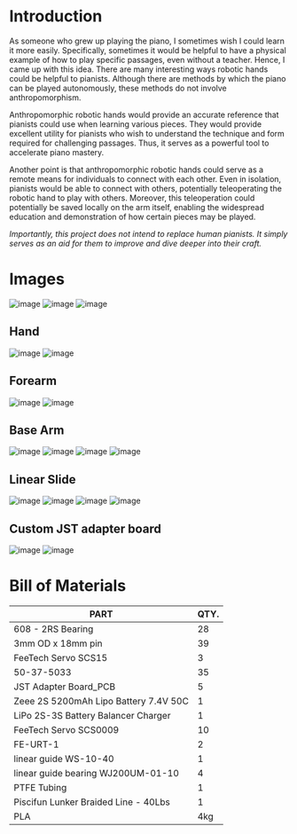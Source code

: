 # Introduction
As someone who grew up playing the piano, I sometimes wish I could learn it more easily. Specifically, sometimes it would be helpful to have a physical example of how to play specific passages, even without a teacher. Hence, I came up with this idea. There are many interesting ways robotic hands could be helpful to pianists. Although there are methods by which the piano can be played autonomously, these methods do not involve anthropomorphism.

Anthropomorphic robotic hands would provide an accurate reference that pianists
could use when learning various pieces. They would provide excellent utility for pianists
who wish to understand the technique and form required for challenging passages. Thus,
it serves as a powerful tool to accelerate piano mastery.

Another point is that anthropomorphic robotic hands could serve as a remote means for individuals to connect with each other. Even in isolation, pianists would be able to connect with others, potentially teleoperating the robotic hand to play with others. Moreover, this teleoperation could potentially be saved locally on the arm itself, enabling the widespread education and demonstration of how certain pieces may be played.

*Importantly, this project does not intend to replace human pianists. It simply serves as an aid for them to improve and dive deeper into their craft.*

# Images

![image](https://github.com/user-attachments/assets/7a2bcd26-b053-459e-8cd6-87538693d182)
![image](https://github.com/user-attachments/assets/fdbc776e-3290-4579-bb83-58b803790a00)
![image](https://github.com/user-attachments/assets/90181d9c-06c4-4be1-98f5-81becfbde391)

## Hand
![image](https://github.com/user-attachments/assets/c7640b51-b50f-4609-b559-296ee53539b7)
![image](https://github.com/user-attachments/assets/509bbb1e-1c3b-46e9-b776-934ec8203602)

## Forearm

![image](https://github.com/user-attachments/assets/53cdd5b3-a1ba-418d-9cb7-94de94bf8368)
![image](https://github.com/user-attachments/assets/f97cc00b-d4e1-4ca1-8770-5abc52175d1b)

## Base Arm

![image](https://github.com/user-attachments/assets/263ecef6-a410-4c2d-8d3d-c0130dc222fb)
![image](https://github.com/user-attachments/assets/ca8c7f99-3adc-41d9-8793-868ca27448de)
![image](https://github.com/user-attachments/assets/42ff368a-053b-4a08-9cae-49a9ca1fbb5c)
![image](https://github.com/user-attachments/assets/adb80203-94a7-4115-8246-a2565e7abe31)

## Linear Slide

![image](https://github.com/user-attachments/assets/671c86b2-bf2b-4dfa-ac90-7fcd35b10095)
![image](https://github.com/user-attachments/assets/465a4312-1990-41e8-95f1-d1aa1fe5414e)
![image](https://github.com/user-attachments/assets/2eebab86-f8f9-4c97-bdb2-af16897a103d)
![image](https://github.com/user-attachments/assets/0970ebeb-58ac-4aa5-a027-cd8c088fdf18)

## Custom JST adapter board

![image](https://github.com/user-attachments/assets/1e34fa47-89a1-4664-87b1-07b0407b54d6)
![image](https://github.com/user-attachments/assets/5f269cc5-8e03-447d-8af0-75b2369c39ea)

# Bill of Materials
| PART	| QTY. |
| --------- | --- |
| 608 - 2RS Bearing| 28|
|3mm OD x 18mm pin|39|
|FeeTech Servo SCS15|3|
|50-37-5033|35|
|JST Adapter Board_PCB|5|
|Zeee 2S 5200mAh Lipo Battery 7.4V 50C	|1|
|LiPo 2S-3S Battery Balancer Charger|	1|
|FeeTech Servo SCS0009|	10|
|FE-URT-1|2|
|linear guide WS-10-40	|1|
|linear guide bearing WJ200UM-01-10	|4|
|PTFE Tubing	|1|
|Piscifun Lunker Braided Line - 40Lbs	|1|
|PLA	|4kg|
